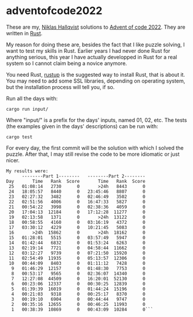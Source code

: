 # adventofcode2022
These are my, [Niklas Hallqvist](https://github.com/niklasha) solutions to
[Advent of code 2022](https://adventofcode.com/2022).
They are written in [Rust](https://rust-lang.org).

My reason for doing these are, besides the fact that I like puzzle solving, I want to test my skills in Rust.
Earlier years I had never done Rust for anything serious, this year I have actually developped in Rust for a real system so I cannot claim being a novice anymore.

You need Rust, [rustup](https://rustup.rs/) is the suggested way to install Rust, that is about it.
You may need to add some SSL libraries, depending on operating system, but the installation process will tell you, if so.

Run all the days with:
```
cargo run input/
```

Where "input/" is a prefix for the days' inputs, named 01, 02, etc.
The tests (the examples given in the days' descriptions) can be run with:
```
cargo test
```

For every day, the first commit will be the solution with which I solved the puzzle.
After that, I may still revise the code to be more idiomatic or just nicer.


```
My results were:
      --------Part 1--------   --------Part 2--------
Day       Time   Rank  Score       Time   Rank  Score
 25   01:08:14   2730      0       >24h   8443      0
 24   18:05:57   8440      0   23:45:46   8807      0
 23   02:27:32   3482      0   02:46:49   3502      0
 22   02:51:56   4006      0   16:47:33   5827      0
 21   00:54:22   3998      0   02:38:36   4059      0
 20   17:04:13  12184      0   17:12:28  11277      0
 19   02:13:58   1371      0       >24h  13122      0
 18   00:58:55   4160      0   03:16:19   4372      0
 17   03:30:12   4229      0   10:21:45   5083      0
 16       >24h  15862      0       >24h  18162      0
 15   01:28:01   5515      0   03:57:49   5947      0
 14   01:42:44   6832      0   01:53:24   6263      0
 13   02:19:14   7721      0   04:58:44  11662      0
 12   03:12:27   9739      0   07:21:50  15920      0
 11   02:54:49  11935      0   05:13:57  12306      0
 10   00:44:09   8403      0   01:11:12   7428      0
  9   01:46:29  12157      0   01:48:30   7753      0
  8   00:53:17   9565      0   02:36:07  14340      0
  7   12:27:08  44509      0   16:20:01  52130      0
  6   00:23:06  12337      0   00:30:25  12839      0
  5   01:39:39  16019      0   01:44:24  15196      0
  4   00:21:03   9318      0   00:25:17   8370      0
  3   00:19:10   6904      0   00:44:44   9747      0
  2   00:35:16  12655      0   00:46:25  11993      0
  1   00:38:39  10869      0   00:43:09  10284      0```
